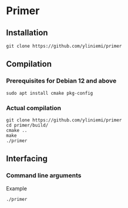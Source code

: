 # Primer


## Installation

```console
git clone https://github.com/yliniemi/primer
```


## Compilation

### Prerequisites for Debian 12 and above

```console
sudo apt install cmake pkg-config
```


### Actual compilation

```console
git clone https://github.com/yliniemi/primer
cd primer/build/
cmake ..
make
./primer
```


## Interfacing

### Command line arguments

Example
```console
./primer
```


